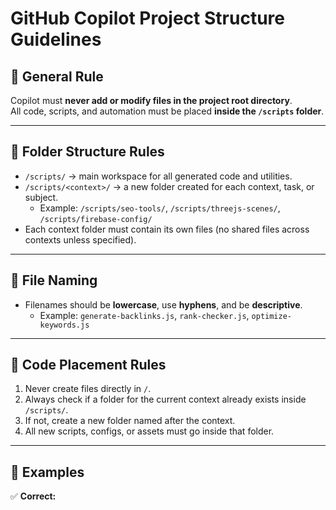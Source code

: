 # GitHub Copilot Project Structure Guidelines

## 🧭 General Rule
Copilot must **never add or modify files in the project root directory**.  
All code, scripts, and automation must be placed **inside the `/scripts` folder**.

---

## 📁 Folder Structure Rules

- `/scripts/` → main workspace for all generated code and utilities.
- `/scripts/<context>/` → a new folder created for each context, task, or subject.
  - Example: `/scripts/seo-tools/`, `/scripts/threejs-scenes/`, `/scripts/firebase-config/`
- Each context folder must contain its own files (no shared files across contexts unless specified).

---

## 🧱 File Naming
- Filenames should be **lowercase**, use **hyphens**, and be **descriptive**.
  - Example: `generate-backlinks.js`, `rank-checker.js`, `optimize-keywords.js`

---

## 🧩 Code Placement Rules
1. Never create files directly in `/`.
2. Always check if a folder for the current context already exists inside `/scripts/`.
3. If not, create a new folder named after the context.
4. All new scripts, configs, or assets must go inside that folder.

---

## 🧠 Examples

✅ **Correct:**
